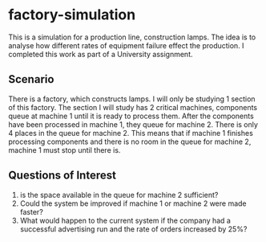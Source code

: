 # factory-simulation
This is a simulation for a production line, construction lamps. The idea is to analyse how different rates of equipment failure effect the production. I completed this work as part of a University assignment.
## Scenario
There is a factory, which constructs lamps. I will only be studying 1 section of this factory. The section I will study has 2 critical machines, components queue at machine 1 until it is ready to process them. After the components have been processed in machine 1, they queue for machine 2. There is only 4 places in the queue for machine 2. This means that if machine 1 finishes processing components and there is no room in the queue for machine 2, machine 1 must stop until there is.
## Questions of Interest
1) is the space available in the queue for machine 2 sufficient?
2) Could the system be improved if machine 1 or machine 2 were made faster?
3) What would happen to the current system if the company had a successful advertising run and the rate of orders increased by 25%?
